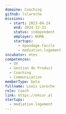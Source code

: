 ```yaml
---
domaine: Coaching
github: lslaroche
missions:
  - start: 2023-04-24
    end: 2024-12-31
    status: independent
    employer: NUMA
    startups:
      - epandage-facile
      - mediation.logement
incubator: mtes
competences:
  - UX
  - Gestion de Produit
  - Coaching
  - Communication
memberType: beta
fullname: Louis Laroche
role: Coach
link: https://ehcor.al
startups:
  - mediation.logement
---
```

